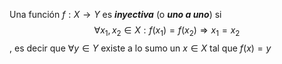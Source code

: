 Una función $f:X→Y$ es ***inyectiva*** (o ***uno a uno***) si $$∀x_1,x_2∈X:f(x_1)=f(x_2)⇒x_1=x_2$$, es decir que $∀y ∈ Y$  existe a lo sumo un $x ∈ X$ tal que  $f(x) = y$


